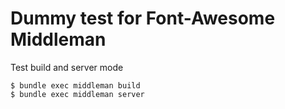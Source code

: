 # Dummy test for Font-Awesome Middleman

Test build and server mode

    $ bundle exec middleman build
    $ bundle exec middleman server